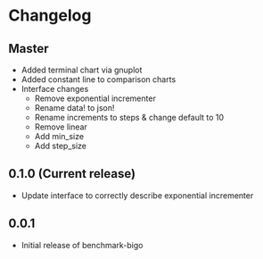 Changelog
=========

Master
-------------------------

* Added terminal chart via gnuplot
* Added constant line to comparison charts
* Interface changes
    * Remove exponential incrementer
    * Rename data! to json!
    * Rename increments to steps & change default to 10
    * Remove linear
    * Add min_size
    * Add step_size

0.1.0 (Current release)
-------------------------

* Update interface to correctly describe exponential incrementer

0.0.1
-------------------------

* Initial release of benchmark-bigo
